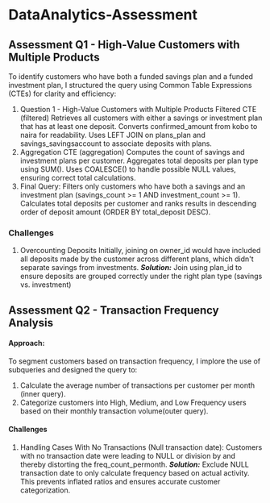 # DataAnalytics-Assessment
## Assessment Q1 - High-Value Customers with Multiple Products
To identify customers who have both a funded savings plan and a funded investment plan, I structured the query using Common Table Expressions (CTEs) for clarity and efficiency:
1. Question 1 - High-Value Customers with Multiple Products
Filtered CTE (filtered)
Retrieves all customers with either a savings or investment plan that has at least one deposit.
Converts confirmed_amount from kobo to naira for readability.
Uses LEFT JOIN on plans_plan and savings_savingsaccount to associate deposits with plans.
2. Aggregation CTE (aggregation)
Computes the count of savings and investment plans per customer.
Aggregates total deposits per plan type using SUM().
Uses COALESCE() to handle possible NULL values, ensuring correct total calculations.
3. Final Query:
Filters only customers who have both a savings and an investment plan (savings_count >= 1 AND investment_count >= 1).
Calculates total deposits per customer and ranks results in descending order of deposit amount (ORDER BY total_deposit DESC).

### Challenges
1. Overcounting Deposits
Initially, joining on owner_id would have included all deposits made by the customer across different plans, which didn't separate savings from investments.
***Solution:*** Join using plan_id to ensure deposits are grouped correctly under the right plan type (savings vs. investment)


## Assessment Q2 - Transaction Frequency Analysis
#### Approach: 
To segment customers based on transaction frequency, I implore the use of subqueries and designed the query to:
1. Calculate the average number of transactions per customer per month (inner query).
2. Categorize customers into High, Medium, and Low Frequency users based on their monthly transaction volume(outer query).

#### Challenges
1. Handling Cases With No Transactions (Null transaction date): Customers with no transaction date were leading to NULL or division by and thereby distorting the freq_count_permonth.
***Solution:*** Exclude NULL transaction date to only calculate frequency based on actual activity. This prevents inflated ratios and ensures accurate customer categorization.



## 
